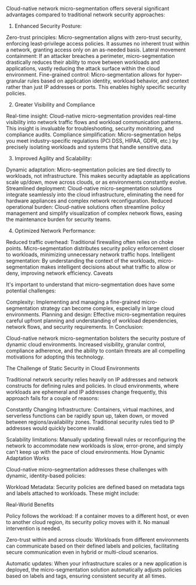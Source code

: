 Cloud-native network micro-segmentation offers several significant advantages compared to traditional network security approaches:

1. Enhanced Security Posture:

Zero-trust principles: Micro-segmentation aligns with zero-trust security, enforcing least-privilege access policies. It assumes no inherent trust within a network, granting access only on an as-needed basis.
Lateral movement containment: If an attacker breaches a perimeter, micro-segmentation drastically reduces their ability to move between workloads and applications, vastly reducing the attack surface within the cloud environment.
Fine-grained control: Micro-segmentation allows for hyper-granular rules based on application identity, workload behavior, and context rather than just IP addresses or ports. This enables highly specific security policies.

2. Greater Visibility and Compliance

Real-time insight: Cloud-native micro-segmentation provides real-time visibility into network traffic flows and workload communication patterns. This insight is invaluable for troubleshooting, security monitoring, and compliance audits.
Compliance simplification: Micro-segmentation helps you meet industry-specific regulations (PCI DSS, HIPAA, GDPR, etc.) by precisely isolating workloads and systems that handle sensitive data.

3. Improved Agility and Scalability:

Dynamic adaptation: Micro-segmentation policies are tied directly to workloads, not infrastructure. This makes security adaptable as applications scale up/down, move across clouds, or as environments constantly evolve.
Streamlined deployment: Cloud-native micro-segmentation solutions integrate seamlessly into the cloud infrastructure, eliminating the need for hardware appliances and complex network reconfiguration.
Reduced operational burden: Cloud-native solutions often streamline policy management and simplify visualization of complex network flows, easing the maintenance burden for security teams.

4. Optimized Network Performance:

Reduced traffic overhead: Traditional firewalling often relies on choke points. Micro-segmentation distributes security policy enforcement closer to workloads, minimizing unnecessary network traffic hops.
Intelligent segmentation: By understanding the context of the workloads, micro-segmentation makes intelligent decisions about what traffic to allow or deny, improving network efficiency.
Caveats

It's important to understand that micro-segmentation does have some potential challenges:

Complexity: Implementing and managing a fine-grained micro-segmentation strategy can become complex, especially in large cloud environments.
Planning and design: Effective micro-segmentation requires careful upfront planning and understanding of workload dependencies, network flows, and security requirements.
In Conclusion:

Cloud-native network micro-segmentation bolsters the security posture of dynamic cloud environments. Increased visibility, granular control, compliance adherence, and the ability to contain threats are all compelling motivations for adopting this technology.

The Challenge of Static Security in Cloud Environments

Traditional network security relies heavily on IP addresses and network constructs for defining rules and policies. In cloud environments, where workloads are ephemeral and IP addresses change frequently, this approach fails for a couple of reasons:

Constantly Changing Infrastructure: Containers, virtual machines, and serverless functions can be rapidly spun up, taken down, or moved between regions/availability zones. Traditional security rules tied to IP addresses would quickly become invalid.

Scalability limitations: Manually updating firewall rules or reconfiguring the network to accommodate new workloads is slow, error-prone, and simply can't keep up with the pace of cloud environments.
How Dynamic Adaptation Works

Cloud-native micro-segmentation addresses these challenges with dynamic, identity-based policies:

Workload Metadata: Security policies are defined based on metadata tags and labels attached to workloads. These might include:

Real-World Benefits

Policy follows the workload: If a container moves to a different host, or even to another cloud region, its security policy moves with it. No manual intervention is needed.

Zero-trust within and across clouds: Workloads from different environments can communicate based on their defined labels and policies, facilitating secure communication even in hybrid or multi-cloud scenarios.

Automatic updates: When your infrastructure scales or a new application is deployed, the micro-segmentation solution automatically adjusts policies based on labels and tags, ensuring consistent security at all times.
